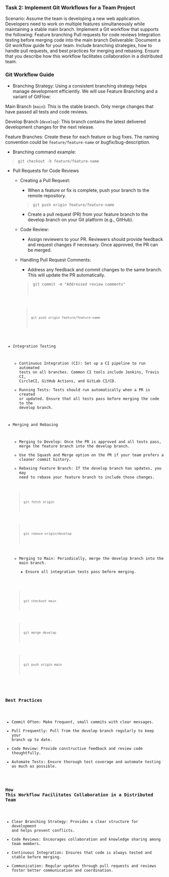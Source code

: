 ### Task 2: Implement Git Workflows for a Team Project
Scenario: Assume the team is developing a new web application. Developers need to work on multiple features simultaneously while maintaining a stable main branch.
Implement a Git workflow that supports the following:
Feature branching
Pull requests for code reviews
Integration testing before merging code into the main branch
Deliverable: Document a Git workflow guide for your team. Include branching strategies, how to handle pull requests, and best practices for merging and rebasing. Ensure that you describe how this workflow facilitates collaboration in a distributed team.
### Git Workflow Guide
-  Branching Strategy: Using a consistent branching strategy helps manage development efficiently. We will use Feature Branching and a variant of GitFlow:

Main Branch (<code>main</code>): This is the stable branch. Only merge changes that have passed all tests and code reviews.

Develop Branch (<code>develop</code>): This branch contains the latest delivered development changes for the next release.

Feature Branches: Create these for each feature or bug fixes. The naming convention could be <code>feature/feature-name</code> or bugfix/bug-description.

- Branching command example:


> <code>git checkout -b feature/feature-name</code>
- Pull Requests for Code Reviews
    - Creating a Pull Request:
        + When a feature or fix is complete, push your branch to the remote repository.
        > <code>git push origin feature/feature-name</code>
        + Create a pull request (PR) from your feature branch to the develop branch on your Git platform (e.g., GitHub).
    - Code Review:
        + Assign reviewers to your PR. Reviewers should provide feedback and request changes if necessary. Once approved, the PR can be merged.
    - Handling Pull Request Comments:
        + Address any feedback and commit changes to the same branch. This will update the PR automatically.
        > <code>git commit -m "Addressed review comments"

        > <code>git push origin feature/feature-name</code>

- Integration Testing
    - Continuous Integration (CI): Set up a CI pipeline to run automated tests on all branches. Common CI tools include Jenkins, Travis CI, CircleCI, GitHub Actions, and GitLab CI/CD.
    - Running Tests: Tests should run automatically when a PR is created or updated. Ensure that all tests pass before merging the code to the develop branch.
- Merging and Rebasing
    - Merging to Develop: Once the PR is approved and all tests pass, merge the feature branch into the develop branch.
    - Use the Squash and Merge option on the PR if your team prefers a cleaner commit history.
    - Rebasing Feature Branch: If the develop branch has updates, you may need to rebase your feature branch to include those changes.

    > <code>git fetch origin</code>

    > <code>git rebase origin/develop</code>
    - Merging to Main: Periodically, merge the develop branch into the main branch.
        + Ensure all integration tests pass before merging.
    
    > <code>git checkout main</code>

    > <code>git merge develop</code>

    > <code>git push origin main</code>

### Best Practices
- Commit Often: Make frequent, small commits with clear messages.
- Pull Frequently: Pull from the develop branch regularly to keep your branch up to date.
- Code Review: Provide constructive feedback and review code thoughtfully.
- Automate Tests: Ensure thorough test coverage and automate testing as much as possible.

### How This Workflow Facilitates Collaboration in a Distributed Team
- Clear Branching Strategy: Provides a clear structure for development and helps prevent conflicts.
- Code Reviews: Encourages collaboration and knowledge sharing among team members.
- Continuous Integration: Ensures that code is always tested and stable before merging.
- Communication: Regular updates through pull requests and reviews foster better communication and coordination.
 
 